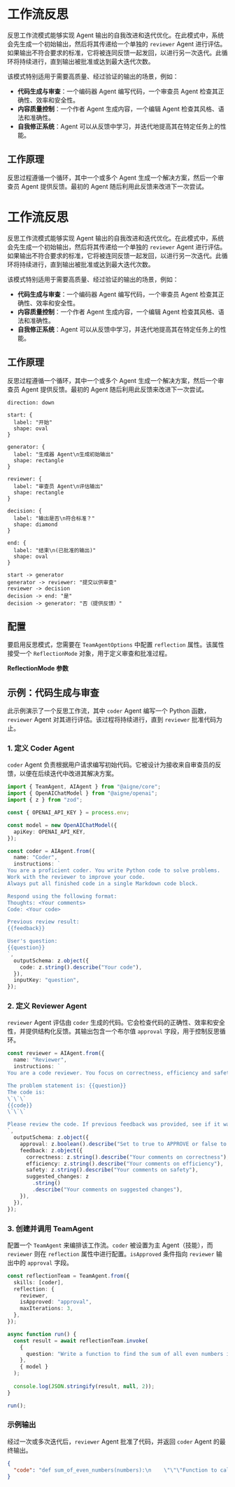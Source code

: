 # 工作流反思

反思工作流模式能够实现 Agent 输出的自我改进和迭代优化。在此模式中，系统会先生成一个初始输出，然后将其传递给一个单独的 `reviewer` Agent 进行评估。如果输出不符合要求的标准，它将被连同反馈一起发回，以进行另一次迭代。此循环将持续进行，直到输出被批准或达到最大迭代次数。

该模式特别适用于需要高质量、经过验证的输出的场景，例如：
- **代码生成与审查**：一个编码器 Agent 编写代码，一个审查员 Agent 检查其正确性、效率和安全性。
- **内容质量控制**：一个作者 Agent 生成内容，一个编辑 Agent 检查其风格、语法和准确性。
- **自我修正系统**：Agent 可以从反馈中学习，并迭代地提高其在特定任务上的性能。

## 工作原理

反思过程遵循一个循环，其中一个或多个 Agent 生成一个解决方案，然后一个审查员 Agent 提供反馈。最初的 Agent 随后利用此反馈来改进下一次尝试。

# 工作流反思

反思工作流模式能够实现 Agent 输出的自我改进和迭代优化。在此模式中，系统会先生成一个初始输出，然后将其传递给一个单独的 `reviewer` Agent 进行评估。如果输出不符合要求的标准，它将被连同反馈一起发回，以进行另一次迭代。此循环将持续进行，直到输出被批准或达到最大迭代次数。

该模式特别适用于需要高质量、经过验证的输出的场景，例如：
- **代码生成与审查**：一个编码器 Agent 编写代码，一个审查员 Agent 检查其正确性、效率和安全性。
- **内容质量控制**：一个作者 Agent 生成内容，一个编辑 Agent 检查其风格、语法和准确性。
- **自我修正系统**：Agent 可以从反馈中学习，并迭代地提高其在特定任务上的性能。

## 工作原理

反思过程遵循一个循环，其中一个或多个 Agent 生成一个解决方案，然后一个审查员 Agent 提供反馈。最初的 Agent 随后利用此反馈来改进下一次尝试。

```d2
direction: down

start: { 
  label: "开始"
  shape: oval 
}

generator: {
  label: "生成器 Agent\n生成初始输出"
  shape: rectangle
}

reviewer: {
  label: "审查员 Agent\n评估输出"
  shape: rectangle
}

decision: {
  label: "输出是否\n符合标准？"
  shape: diamond
}

end: {
  label: "结束\n(已批准的输出)"
  shape: oval
}

start -> generator
generator -> reviewer: "提交以供审查"
reviewer -> decision
decision -> end: "是"
decision -> generator: "否（提供反馈）"
```

## 配置

要启用反思模式，您需要在 `TeamAgentOptions` 中配置 `reflection` 属性。该属性接受一个 `ReflectionMode` 对象，用于定义审查和批准过程。

**ReflectionMode 参数**

<x-field-group>
  <x-field data-name="reviewer" data-type="Agent" data-required="true" data-desc="负责审查输出并提供反馈的 Agent。"></x-field>
  <x-field data-name="isApproved" data-type="((output: Message) => PromiseOrValue<boolean | unknown>) | string" data-required="true" data-desc="审查员输出中的一个函数或字段名，用于确定结果是否被批准。如果它是一个函数，它会接收审查员的输出，并应返回一个真值表示批准。如果它是一个字符串，则会检查输出中相应字段的真值。"></x-field>
  <x-field data-name="maxIterations" data-type="number" data-required="false" data-default="3" data-desc="在流程终止前，审查-反馈周期的最大次数。这可以防止无限循环。"></x-field>
  <x-field data-name="returnLastOnMaxIterations" data-type="boolean" data-required="false" data-default="false" data-desc="如果设置为 `true`，当达到 `maxIterations` 时，工作流将返回最后生成的输出，即使它未被批准。如果为 `false`，则会抛出错误。"></x-field>
</x-field-group>

## 示例：代码生成与审查

此示例演示了一个反思工作流，其中 `coder` Agent 编写一个 Python 函数，`reviewer` Agent 对其进行评估。该过程将持续进行，直到 `reviewer` 批准代码为止。

### 1. 定义 Coder Agent

`coder` Agent 负责根据用户请求编写初始代码。它被设计为接收来自审查员的反馈，以便在后续迭代中改进其解决方案。

```typescript
import { TeamAgent, AIAgent } from "@aigne/core";
import { OpenAIChatModel } from "@aigne/openai";
import { z } from "zod";

const { OPENAI_API_KEY } = process.env;

const model = new OpenAIChatModel({
  apiKey: OPENAI_API_KEY,
});

const coder = AIAgent.from({
  name: "Coder",
  instructions: `
You are a proficient coder. You write Python code to solve problems.
Work with the reviewer to improve your code.
Always put all finished code in a single Markdown code block.

Respond using the following format:
Thoughts: <Your comments>
Code: <Your code>

Previous review result:
{{feedback}}

User's question:
{{question}}
`,
  outputSchema: z.object({
    code: z.string().describe("Your code"),
  }),
  inputKey: "question",
});
```

### 2. 定义 Reviewer Agent

`reviewer` Agent 评估由 `coder` 生成的代码。它会检查代码的正确性、效率和安全性，并提供结构化反馈。其输出包含一个布尔值 `approval` 字段，用于控制反思循环。

```typescript
const reviewer = AIAgent.from({
  name: "Reviewer",
  instructions: `
You are a code reviewer. You focus on correctness, efficiency and safety of the code.

The problem statement is: {{question}}
The code is:
\`\`\`
{{code}}
\`\`\`

Please review the code. If previous feedback was provided, see if it was addressed.
`,
  outputSchema: z.object({
    approval: z.boolean().describe("Set to true to APPROVE or false to REVISE"),
    feedback: z.object({
      correctness: z.string().describe("Your comments on correctness"),
      efficiency: z.string().describe("Your comments on efficiency"),
      safety: z.string().describe("Your comments on safety"),
      suggested_changes: z
        .string()
        .describe("Your comments on suggested changes"),
    }),
  }),
});
```

### 3. 创建并调用 TeamAgent

配置一个 `TeamAgent` 来编排该工作流。`coder` 被设置为主 Agent（技能），而 `reviewer` 则在 `reflection` 属性中进行配置。`isApproved` 条件指向 `reviewer` 输出中的 `approval` 字段。

```typescript
const reflectionTeam = TeamAgent.from({
  skills: [coder],
  reflection: {
    reviewer,
    isApproved: "approval",
    maxIterations: 3,
  },
});

async function run() {
  const result = await reflectionTeam.invoke(
    {
      question: "Write a function to find the sum of all even numbers in a list.",
    },
    { model }
  );
  
  console.log(JSON.stringify(result, null, 2));
}

run();
```

### 示例输出

经过一次或多次迭代后，`reviewer` Agent 批准了代码，并返回 `coder` Agent 的最终输出。

```json
{
  "code": "def sum_of_even_numbers(numbers):\n    \"\"\"Function to calculate the sum of all even numbers in a list.\"\"\"\n    return sum(number for number in numbers if number % 2 == 0)"
}
```